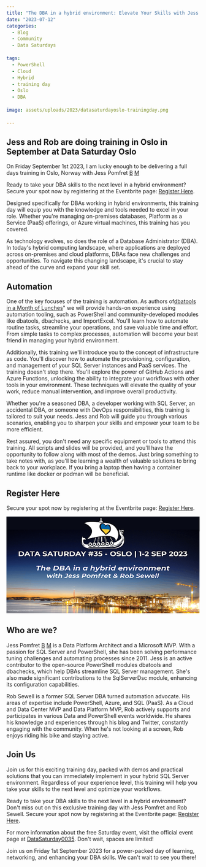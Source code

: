 ```yaml
---
title: "The DBA in a hybrid environment: Elevate Your Skills with Jess Pomfret and Rob Sewell in Oslo"
date: "2023-07-12"
categories:
  - Blog
  - Community
  - Data Saturdays

tags:
  - PowerShell
  - Cloud
  - Hybrid
  - training day
  - Oslo
  - DBA

image: assets/uploads/2023/datasaturdayoslo-trainingday.png

---
```

## Jess and Rob are doing training in Oslo in September at Data Saturday Oslo

On Friday September 1st 2023, I am lucky enough to be delivering a full days training in Oslo, Norway with Jess Pomfret [B](https://jesspomfret.com) [M](https://tech.lgbt/@Jpomfret)

Ready to take your DBA skills to the next level in a hybrid environment?
Secure your spot now by registering at the Eventbrite page: [Register Here](https://www.eventbrite.com/e/the-dba-in-a-hybrid-environment-tickets-643006990217).

Designed specifically for DBAs working in hybrid environments, this training day will equip you with the knowledge and tools needed to excel in your role. Whether you're managing on-premises databases, Platform as a Service (PaaS) offerings, or Azure virtual machines, this training has you covered.

As technology evolves, so does the role of a Database Administrator (DBA). In today's hybrid computing landscape, where applications are deployed across on-premises and cloud platforms, DBAs face new challenges and opportunities. To navigate this changing landscape, it's crucial to stay ahead of the curve and expand your skill set.

## Automation

One of the key focuses of the training is automation. As authors of[dbatools in a Month of Lunches](https://beard.media/book)" we will provide hands-on experience using automation tooling, such as PowerShell and community-developed modules like dbatools, dbachecks, and ImportExcel. You'll learn how to automate routine tasks, streamline your operations, and save valuable time and effort. From simple tasks to complex processes, automation will become your best friend in managing your hybrid environment.

Additionally, this training we'll introduce you to the concept of infrastructure as code. You'll discover how to automate the provisioning, configuration, and management of your SQL Server instances and PaaS services. The training doesn't stop there. You'll explore the power of GitHub Actions and Azure Functions, unlocking the ability to integrate your workflows with other tools in your environment. These techniques will elevate the quality of your work, reduce manual intervention, and improve overall productivity.

Whether you're a seasoned DBA, a developer working with SQL Server, an accidental DBA, or someone with DevOps responsibilities, this training is tailored to suit your needs. Jess and Rob will guide you through various scenarios, enabling you to sharpen your skills and empower your team to be more efficient.

Rest assured, you don't need any specific equipment or tools to attend this training. All scripts and slides will be provided, and you'll have the opportunity to follow along with most of the demos. Just bring something to take notes with, as you'll be learning a wealth of valuable solutions to bring back to your workplace. If you bring a laptop then having a container runtime like docker or podman will be beneficial.

## Register Here

Secure your spot now by registering at the Eventbrite page: [Register Here](https://www.eventbrite.com/e/the-dba-in-a-hybrid-environment-tickets-643006990217).

[![training day](assets/uploads/2023/datasaturdayoslo-trainingday.png)](https://www.eventbrite.com/e/the-dba-in-a-hybrid-environment-tickets-643006990217)

## Who are we?

Jess Pomfret [B](https://jesspomfret.com) [M](https://tech.lgbt/@Jpomfret) is a Data Platform Architect and a Microsoft MVP. With a passion for SQL Server and PowerShell, she has been solving performance tuning challenges and automating processes since 2011. Jess is an active contributor to the open-source PowerShell modules dbatools and dbachecks, which help DBAs streamline SQL Server management. She's also made significant contributions to the SqlServerDsc module, enhancing its configuration capabilities.

Rob Sewell is a former SQL Server DBA turned automation advocate. His areas of expertise include PowerShell, Azure, and SQL (PaaS). As a Cloud and Data Center MVP and Data Platform MVP, Rob actively supports and participates in various Data and PowerShell events worldwide. He shares his knowledge and experiences through his blog and Twitter, constantly engaging with the community. When he's not looking at a screen, Rob enjoys riding his bike and staying active.

## Join Us

Join us for this exciting training day, packed with demos and practical solutions that you can immediately implement in your hybrid SQL Server environment. Regardless of your experience level, this training will help you take your skills to the next level and optimize your workflows.

Ready to take your DBA skills to the next level in a hybrid environment? Don't miss out on this exclusive training day with Jess Pomfret and Rob Sewell. Secure your spot now by registering at the Eventbrite page: [Register Here](https://www.eventbrite.com/e/the-dba-in-a-hybrid-environment-tickets-643006990217).

For more information about the free Saturday event, visit the official event page at [DataSaturday0035](https://datasaturdays.com/2023-09-02-datasaturday0035/). Don't wait, spaces are limited!

Join us on Friday 1st September 2023 for a power-packed day of learning, networking, and enhancing your DBA skills. We can't wait to see you there!